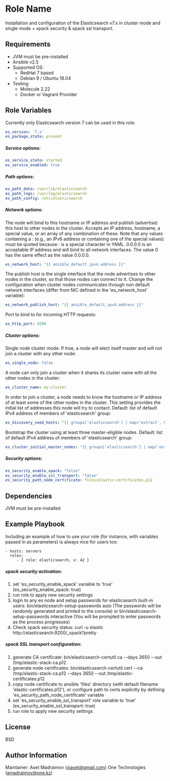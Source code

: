 Role Name
=========
Installation and configuration of the Elasticsearch v7.x in cluster mode and single mode + xpack security & xpack ssl transport.

Requirements
------------
- JVM must be pre-installed
- Ansible v2.5
- Supported OS:
  - RedHat 7 based
  - Debian 9 / Ubuntu 18.04
- Testing:
  - Molecule 2.22
  - Docker or Vagrant Provider


Role Variables
--------------
Currently only Elasticsearch version 7 can be used in this role:
```yaml
es_version: '7.x'
es_package_state: present
```

##### Service options:
```yaml
es_service_state: started
es_service_enabled: true
```

##### Path options:
```yaml
es_path_data: /var/lib/elasticsearch
es_path_logs: /var/log/elasticsearch
es_path_config: /etc/elasticsearch
```

##### Network options:
The node will bind to this hostname or IP address and publish (advertise) this host to other nodes in the cluster. Accepts an IP address, hostname, a special value, or an array of any combination of these. Note that any values containing a : (e.g., an IPv6 address or containing one of the special values) must be quoted because : is a special character in YAML. 0.0.0.0 is an acceptable IP address and will bind to all network interfaces. The value 0 has the same effect as the value 0.0.0.0.
```yaml
es_network_host: "{{ ansible_default_ipv4.address }}"
```
The publish host is the single interface that the node advertises to other nodes in the cluster, so that those nodes can connect to it. Change the configuration when cluster nodes communicates through non default network interfaces (differ from NIC defined in the 'es_network_host' variable):
```yaml
es_network_publish_host: "{{ ansible_default_ipv4.address }}"
```
Port to bind to for incoming HTTP requests:
```yaml
es_http_port: 9200
```

##### Cluster options:
Single node cluster mode. If true, a node will elect itself master and will not join a cluster with any other node:
```yaml
es_single_node: false
```
A node can only join a cluster when it shares its cluster name with all the other nodes in the cluster:
```yaml
es_cluster_name: my-cluster
```
In order to join a cluster, a node needs to know the hostname or IP address of at least some of the other nodes in the cluster. This setting provides the initial list of addresses this node will try to contact. Default: list of default IPv4 address of members of 'elasticsearch' group:
```yaml
es_discovery_seed_hosts: "{{ groups['elasticsearch'] | map('extract', hostvars, ['ansible_default_ipv4','address']) | list }}"
```
Bootstrap the cluster using at least three master-eligible nodes. Default: list of default IPv4 address of members of 'elasticsearch' group:
```yaml
es_cluster_initial_master_nodes: "{{ groups['elasticsearch'] | map('extract', hostvars, ['ansible_default_ipv4','address']) | list }}"
```

##### Security options:
```yaml
es_security_enable_xpack: "false"
es_security_enable_ssl_transport: "false"
es_security_path_node_certificate: files/elastic-certificates.p12
```

Dependencies
------------

JVM must be pre-installed


Example Playbook
----------------

Including an example of how to use your role (for instance, with variables
passed in as parameters) is always nice for users too:

    - hosts: servers
      roles:
         - { role: elasticsearch, x: 42 }

##### xpack security activation:
1. set 'es_security_enable_xpack' variable to 'true' (es_security_enable_xpack: true)
2. run role to apply new security settings
3. login to any es node and setup passwords for elasticsearch built-in users:
     bin/elasticsearch-setup-passwords auto (The passwords will be randomly generated and printed to the console)
     or
     bin/elasticsearch-setup-passwords interactive (You will be prompted to enter passwords as the process progresses)
4. Check xpack security status:
     curl -u elastic http://elasticsearch:9200/_xpack?pretty

##### xpack SSL transport configuration:
1. generate CA certificate:
     bin/elasticsearch-certutil ca --days 3650 --out /tmp/elastic-stack-ca.p12
2. generate node certificates:
     bin/elasticsearch-certutil cert --ca /tmp/elastic-stack-ca.p12 --days 3650 --out /tmp/elastic-certificates.p12
3. copy node certificate to ansible 'files' directory (with default filename 'elastic-certificates.p12'), or configure path to certs explicitly by defining 'es_security_path_node_certificate' variable
4. set 'es_security_enable_ssl_transport' role variable to 'true' (es_security_enable_ssl_transport: true)
5. run role to apply new security settings


License
-------

BSD

Author Information
------------------
Maintainer: Aset Madraimov (xiaset@gmail.com) One Technologies (amadraimov@one.kz)
